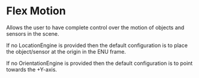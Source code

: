 # Flex Motion

Allows the user to have complete control over the motion 
of objects and sensors in the scene.

If no LocationEngine is provided then the default configuration
is to place the object/sensor at the origin in the ENU frame.

If no OrientationEngine is provided then the default configuration
is to point towards the +Y-axis.